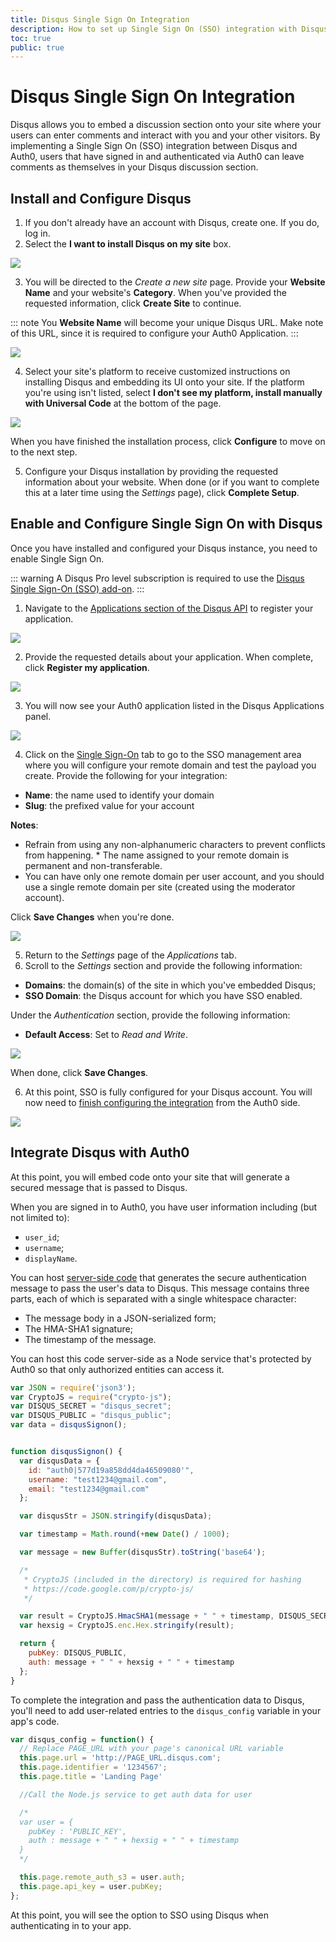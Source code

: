 ```yaml
---
title: Disqus Single Sign On Integration
description: How to set up Single Sign On (SSO) integration with Disqus and Auth0.
toc: true
public: true
---
```


# Disqus Single Sign On Integration

Disqus allows you to embed a discussion section onto your site where your users can enter comments and interact with you and your other visitors. By implementing a Single Sign On (SSO) integration between Disqus and Auth0, users that have signed in and authenticated via Auth0 can leave comments as themselves in your Disqus discussion section.

## Install and Configure Disqus

1. If you don't already have an account with Disqus, create one. If you do, log in.
2. Select the **I want to install Disqus on my site** box.

  ![](/media/articles/integrations/disqus/disqus-on-site.png)

3. You will be directed to the *Create a new site* page. Provide your **Website Name** and your website's **Category**. When you've provided the requested information, click **Create Site** to continue.

  ::: note
  You **Website Name** will become your unique Disqus URL. Make note of this URL, since it is required to configure your Auth0 Application.
  :::

  ![](/media/articles/integrations/disqus/create-new-site.png)

4. Select your site's platform to receive customized instructions on installing Disqus and embedding its UI onto your site. If the platform you're using isn't listed, select **I don't see my platform, install manually with Universal Code** at the bottom of the page.

  ![](/media/articles/integrations/disqus/platforms.png)

  When you have finished the installation process, click **Configure** to move on to the next step.

5. Configure your Disqus installation by providing the requested information about your website. When done (or if you want to complete this at a later time using the *Settings* page), click **Complete Setup**.

## Enable and Configure Single Sign On with Disqus

Once you have installed and configured your Disqus instance, you need to enable Single Sign On.

::: warning
A Disqus Pro level subscription is required to use the [Disqus Single Sign-On (SSO) add-on](https://help.disqus.com/customer/portal/articles/236206-integrating-single-sign-on).
:::

1. Navigate to the [Applications section of the Disqus API](https://disqus.com/api/applications/) to register your application.

  ![](/media/articles/integrations/disqus/register-api-app.png)

2. Provide the requested details about your application. When complete, click **Register my application**.

  ![](/media/articles/integrations/disqus/register.png)

3. You will now see your Auth0 application listed in the Disqus Applications panel.

  ![](/media/articles/integrations/disqus/register-api-app.png)

4. Click on the [Single Sign-On](https://disqus.com/api/sso/) tab to go to the SSO management area where you will configure your remote domain and test the payload you create. Provide the following for your integration:

  * **Name**: the name used to identify your domain
  * **Slug**: the prefixed value for your account

  **Notes**:

  * Refrain from using any non-alphanumeric characters to prevent conflicts from happening. * The name assigned to your remote domain is permanent and non-transferable.
  * You can have only one remote domain per user account, and you should use a single remote domain per site (created using the moderator account).

  Click **Save Changes** when you're done.

  ![](/media/articles/integrations/disqus/sso-config.png)

5. Return to the *Settings* page of the *Applications* tab.
6. Scroll to the *Settings* section and provide the following information:

  * **Domains**: the domain(s) of the site in which you've embedded Disqus;
  * **SSO Domain**: the Disqus account for which you have SSO enabled.

  Under the *Authentication* section, provide the following information:

  * **Default Access**: Set to *Read and Write*.

  ![](/media/articles/integrations/disqus/disqus-app-settings.png)

  When done, click **Save Changes**.

6. At this point, SSO is fully configured for your Disqus account. You will now need to [finish configuring the integration](https://help.disqus.com/customer/portal/articles/236206-single-sign-on) from the Auth0 side.

  ![](/media/articles/integrations/disqus/sso-config.png)

## Integrate Disqus with Auth0

At this point, you will embed code onto your site that will generate a secured message that is passed to Disqus.

When you are signed in to Auth0, you have user information including (but not limited to):

* `user_id`;
* `username`;
* `displayName`.

You can host [server-side code](https://github.com/disqus/DISQUS-API-Recipes/tree/master/sso) that generates the secure authentication message to pass the user's data to Disqus. This message contains three parts, each of which is separated with a single whitespace character:

* The message body in a JSON-serialized form;
* The HMA-SHA1 signature;
* The timestamp of the message.

You can host this code server-side as a Node service that's protected by Auth0 so that only authorized entities can access it.

```js
var JSON = require('json3');
var CryptoJS = require("crypto-js");
var DISQUS_SECRET = "disqus_secret";
var DISQUS_PUBLIC = "disqus_public";
var data = disqusSignon();


function disqusSignon() {
  var disqusData = {
    id: "auth0|577d19a858dd4da46509080'",
    username: "test1234@gmail.com",
    email: "test1234@gmail.com"
  };

  var disqusStr = JSON.stringify(disqusData);

  var timestamp = Math.round(+new Date() / 1000);

  var message = new Buffer(disqusStr).toString('base64');

  /*
   * CryptoJS (included in the directory) is required for hashing
   * https://code.google.com/p/crypto-js/
   */

  var result = CryptoJS.HmacSHA1(message + " " + timestamp, DISQUS_SECRET);
  var hexsig = CryptoJS.enc.Hex.stringify(result);

  return {
    pubKey: DISQUS_PUBLIC,
    auth: message + " " + hexsig + " " + timestamp
  };
}
```

To complete the integration and pass the authentication data to Disqus, you'll need to add user-related entries to the `disqus_config` variable in your app's code.

```js
var disqus_config = function() {
  // Replace PAGE_URL with your page's canonical URL variable
  this.page.url = 'http://PAGE_URL.disqus.com';
  this.page.identifier = '1234567';
  this.page.title = 'Landing Page'

  //Call the Node.js service to get auth data for user

  /*
  var user = {
    pubKey : 'PUBLIC_KEY',
    auth : message + " " + hexsig + " " + timestamp
  }
  */

  this.page.remote_auth_s3 = user.auth;
  this.page.api_key = user.pubKey;
};
```

At this point, you will see the option to SSO using Disqus when authenticating in to your app.

